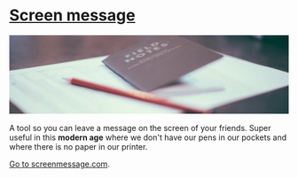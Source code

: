 ---
---

# [Screen message](https://screenmessage.com/?utm_source=adriaan.io)

<span class="image main"><img src="/images/screenmessage/header.jpg" alt="Adriaan van Rossum writing a non-screenmessage" /></span>

A tool so you can leave a message on the screen of your friends. Super useful in this **modern age** where we don't have our pens in our pockets and where there is no paper in our printer.

[Go to screenmessage.com](https://screenmessage.com/?utm_source=adriaan.io).
